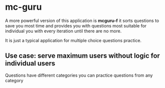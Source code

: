 # mc-guru
A more powerful version of this application is **mcguru-f** it sorts questions to save you most time and
provides you with questions most suitable for individual you with every iteration until there are no more.

It is just a typical application for multiple choice questions practice.

## Use case: serve maximum users without logic for individual users
Questions have different categories you can practice questions from any category

